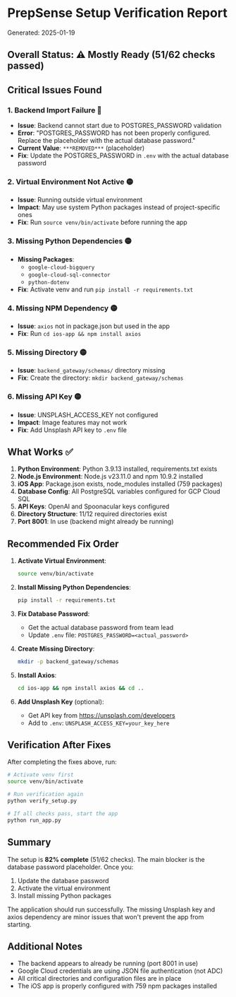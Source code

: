 # PrepSense Setup Verification Report

Generated: 2025-01-19

## Overall Status: ⚠️ **Mostly Ready** (51/62 checks passed)

## Critical Issues Found

### 1. **Backend Import Failure** 🔴
- **Issue**: Backend cannot start due to POSTGRES_PASSWORD validation
- **Error**: "POSTGRES_PASSWORD has not been properly configured. Replace the placeholder with the actual database password."
- **Current Value**: `***REMOVED***` (placeholder)
- **Fix**: Update the POSTGRES_PASSWORD in `.env` with the actual database password

### 2. **Virtual Environment Not Active** 🟡
- **Issue**: Running outside virtual environment
- **Impact**: May use system Python packages instead of project-specific ones
- **Fix**: Run `source venv/bin/activate` before running the app

### 3. **Missing Python Dependencies** 🟡
- **Missing Packages**:
  - `google-cloud-bigquery`
  - `google-cloud-sql-connector`
  - `python-dotenv`
- **Fix**: Activate venv and run `pip install -r requirements.txt`

### 4. **Missing NPM Dependency** 🟡
- **Issue**: `axios` not in package.json but used in the app
- **Fix**: Run `cd ios-app && npm install axios`

### 5. **Missing Directory** 🟡
- **Issue**: `backend_gateway/schemas/` directory missing
- **Fix**: Create the directory: `mkdir backend_gateway/schemas`

### 6. **Missing API Key** 🟡
- **Issue**: UNSPLASH_ACCESS_KEY not configured
- **Impact**: Image features may not work
- **Fix**: Add Unsplash API key to `.env` file

## What Works ✅

1. **Python Environment**: Python 3.9.13 installed, requirements.txt exists
2. **Node.js Environment**: Node.js v23.11.0 and npm 10.9.2 installed
3. **iOS App**: Package.json exists, node_modules installed (759 packages)
4. **Database Config**: All PostgreSQL variables configured for GCP Cloud SQL
5. **API Keys**: OpenAI and Spoonacular keys configured
6. **Directory Structure**: 11/12 required directories exist
7. **Port 8001**: In use (backend might already be running)

## Recommended Fix Order

1. **Activate Virtual Environment**:
   ```bash
   source venv/bin/activate
   ```

2. **Install Missing Python Dependencies**:
   ```bash
   pip install -r requirements.txt
   ```

3. **Fix Database Password**:
   - Get the actual database password from team lead
   - Update `.env` file: `POSTGRES_PASSWORD=<actual_password>`

4. **Create Missing Directory**:
   ```bash
   mkdir -p backend_gateway/schemas
   ```

5. **Install Axios**:
   ```bash
   cd ios-app && npm install axios && cd ..
   ```

6. **Add Unsplash Key** (optional):
   - Get API key from https://unsplash.com/developers
   - Add to `.env`: `UNSPLASH_ACCESS_KEY=your_key_here`

## Verification After Fixes

After completing the fixes above, run:

```bash
# Activate venv first
source venv/bin/activate

# Run verification again
python verify_setup.py

# If all checks pass, start the app
python run_app.py
```

## Summary

The setup is **82% complete** (51/62 checks). The main blocker is the database password placeholder. Once you:
1. Update the database password
2. Activate the virtual environment  
3. Install missing Python packages

The application should run successfully. The missing Unsplash key and axios dependency are minor issues that won't prevent the app from starting.

## Additional Notes

- The backend appears to already be running (port 8001 in use)
- Google Cloud credentials are using JSON file authentication (not ADC)
- All critical directories and configuration files are in place
- The iOS app is properly configured with 759 npm packages installed
